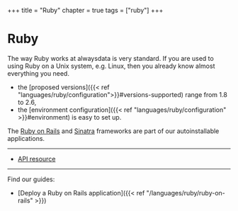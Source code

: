 +++
title = "Ruby"
chapter = true
tags = ["ruby"]
+++

# Ruby

The way Ruby works at alwaysdata is very standard. If you are used to using Ruby on a Unix system, e.g. Linux, then you already know almost everything you need.

- the [proposed versions]({{< ref "languages/ruby/configuration">}}#versions-supported) range from 1.8 to 2.6,
- the [environment configuration]({{< ref "languages/ruby/configuration" >}}#environment) is easy to set up.

The [Ruby on Rails](https://rubyonrails.org/) and [Sinatra](http://sinatrarb.com/) frameworks are part of our autoinstallable applications.

---
- [API resource](https://api.alwaysdata.com/v1/environment/ruby/doc/)

---
Find our guides:

- [Deploy a Ruby on Rails application]({{< ref "/languages/ruby/ruby-on-rails" >}})
